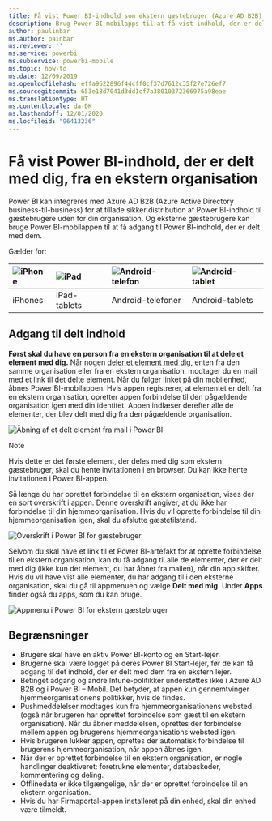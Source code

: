 ```yaml
---
title: Få vist Power BI-indhold som ekstern gæstebruger (Azure AD B2B)
description: Brug Power BI-mobilapps til at få vist indhold, der er delt med dig, fra en ekstern organisation.
author: paulinbar
ms.author: painbar
ms.reviewer: ''
ms.service: powerbi
ms.subservice: powerbi-mobile
ms.topic: how-to
ms.date: 12/09/2019
ms.openlocfilehash: effa9622896f44cff0cf37d7612c35f27e726ef7
ms.sourcegitcommit: 653e18d7041d3dd1cf7a38010372366975a98eae
ms.translationtype: HT
ms.contentlocale: da-DK
ms.lasthandoff: 12/01/2020
ms.locfileid: "96413236"
---
```

# <a name="view-power-bi-content-shared-with-you-from-an-external-organization"></a>Få vist Power BI-indhold, der er delt med dig, fra en ekstern organisation

Power BI kan integreres med Azure AD B2B (Azure Active Directory business-til-business) for at tillade sikker distribution af Power BI-indhold til gæstebrugere uden for din organisation. Og eksterne gæstebrugere kan bruge Power BI-mobilappen til at få adgang til Power BI-indhold, der er delt med dem. 


Gælder for:

| ![iPhone](./media/mobile-app-ssrs-kpis-mobile-on-premises-reports/iphone-logo-50-px.png) | ![iPad](./media/mobile-app-ssrs-kpis-mobile-on-premises-reports/ipad-logo-50-px.png) | ![Android-telefon](./media/mobile-app-ssrs-kpis-mobile-on-premises-reports/android-phone-logo-50-px.png) | ![Android-tablet](./media/mobile-app-ssrs-kpis-mobile-on-premises-reports/android-tablet-logo-50-px.png) |
|:--- |:--- |:--- |:--- |
| iPhones |iPad-tablets |Android-telefoner |Android-tablets |

## <a name="accessing-shared-content"></a>Adgang til delt indhold

**Først skal du have en person fra en ekstern organisation til at dele et element med dig.** Når nogen [deler et element med dig](../../collaborate-share/service-share-dashboards.md), enten fra den samme organisation eller fra en ekstern organisation, modtager du en mail med et link til det delte element. Når du følger linket på din mobilenhed, åbnes Power BI-mobilappen. Hvis appen registrerer, at elementet er delt fra en ekstern organisation, opretter appen forbindelse til den pågældende organisation igen med din identitet. Appen indlæser derefter alle de elementer, der blev delt med dig fra den pågældende organisation.

![Åbning af et delt element fra mail i Power BI ](./media/mobile-apps-b2b/mobile-b2b-open-item-email-new.png)

> [!NOTE]
> Hvis dette er det første element, der deles med dig som ekstern gæstebruger, skal du hente invitationen i en browser. Du kan ikke hente invitationen i Power BI-appen.

Så længe du har oprettet forbindelse til en ekstern organisation, vises der en sort overskrift i appen. Denne overskrift angiver, at du ikke har forbindelse til din hjemmeorganisation. Hvis du vil oprette forbindelse til din hjemmeorganisation igen, skal du afslutte gæstetilstand.

![Overskrift i Power BI for gæstebruger](./media/mobile-apps-b2b/mobile-b2b-exit-home-new.png)

Selvom du skal have et link til et Power BI-artefakt for at oprette forbindelse til en ekstern organisation, kan du få adgang til alle de elementer, der er delt med dig (ikke kun det element, du har åbnet fra mailen), når din app skifter. Hvis du vil have vist alle elementer, du har adgang til i den eksterne organisation, skal du gå til appmenuen og vælge **Delt med mig**. Under **Apps** finder også du apps, som du kan bruge.

![Appmenu i Power BI for ekstern gæstebruger](./media/mobile-apps-b2b/mobile-b2b-menu-new.png)

## <a name="limitations"></a>Begrænsninger

- Brugere skal have en aktiv Power BI-konto og en Start-lejer.
- Brugerne skal være logget på deres Power BI Start-lejer, før de kan få adgang til det indhold, der er delt med dem fra en ekstern lejer.
- Betinget adgang og andre Intune-politikker understøttes ikke i Azure AD B2B og i Power BI – Mobil. Det betyder, at appen kun gennemtvinger hjemmeorganisationens politikker, hvis de findes.
- Pushmeddelelser modtages kun fra hjemmeorganisationens websted (også når brugeren har oprettet forbindelse som gæst til en ekstern organisation). Når du åbner meddelelsen, oprettes der forbindelse mellem appen og brugerens hjemmeorganisations websted igen.
- Hvis brugeren lukker appen, oprettes der automatisk forbindelse til brugerens hjemmeorganisation, når appen åbnes igen.
- Når der er oprettet forbindelse til en ekstern organisation, er nogle handlinger deaktiveret: foretrukne elementer, databeskeder, kommentering og deling.
- Offlinedata er ikke tilgængelige, når der er oprettet forbindelse til en ekstern organisation.
- Hvis du har Firmaportal-appen installeret på din enhed, skal din enhed være tilmeldt.
